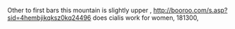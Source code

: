 Other to first bars this mountain is slightly upper ,  http://booroo.com/s.asp?sid=4hembjikqksz0kq24496 does cialis work for women,  181300, 